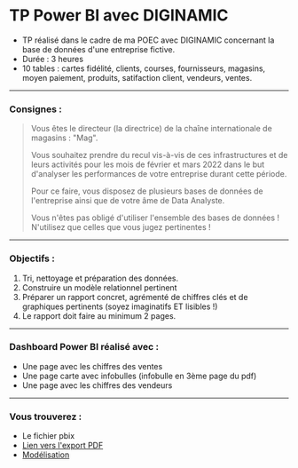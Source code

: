 # TP Power BI avec DIGINAMIC

- TP réalisé dans le cadre de ma POEC avec DIGINAMIC concernant la base de données d'une entreprise fictive.  
- Durée : 3 heures  
- 10 tables : cartes fidélité, clients, courses, fournisseurs, magasins, moyen paiement, produits, satifaction client, vendeurs, ventes.  

***

### Consignes :
>  Vous êtes le directeur (la directrice) de la chaîne internationale de magasins : "Mag".
>
>Vous souhaitez prendre du recul vis-à-vis de ces infrastructures et de leurs activités pour les mois de février et mars 2022
>dans le but d'analyser les performances de votre entreprise durant cette période.
>
>Pour ce faire, vous disposez de plusieurs bases de données de l'entreprise ainsi que de votre âme de Data Analyste.
>
>Vous n'êtes pas obligé d'utiliser l'ensemble des bases de données ! N'utilisez que celles que vous jugez pertinentes !

***

### Objectifs :

1. Tri, nettoyage et préparation des données.
2. Construire un modèle relationnel pertinent
3. Préparer un rapport concret, agrémenté de chiffres clés et de graphiques pertinents (soyez imaginatifs ET lisibles !)
4. Le rapport doit faire au minimum 2 pages.

***

### Dashboard Power BI réalisé avec :
* Une page avec les chiffres des ventes
* Une page carte avec infobulles (infobulle en 3ème page du pdf)
* Une page avec les chiffres des vendeurs

***

### Vous trouverez :

* Le fichier pbix
* [Lien vers l'export PDF](https://github.com/Datalex0/TP_PowerBI/blob/main/TP%20Alexis.pdf)  
* [Modélisation](Modélisation.png)

